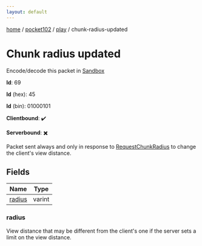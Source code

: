 ```yaml
---
layout: default
---
```


[home](/)  /  [pocket102](/protocol/pocket102)  /  [play](/protocol/pocket102/play)  /  chunk-radius-updated

# Chunk radius updated

Encode/decode this packet in [Sandbox](../../../sandbox/pocket102#Play.ChunkRadiusUpdated)

**Id**: 69

**Id** (hex): 45

**Id** (bin): 01000101

**Clientbound**: ✔️

**Serverbound**: ✖️

Packet sent always and only in response to [RequestChunkRadius](#play_request-chunk-radius) to change the client's view distance.

## Fields

Name | Type
---|---
[radius](#radius) | varint

### radius

View distance that may be different from the client's one if the server sets a limit on the view distance.
